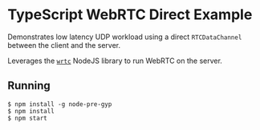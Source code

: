 # TypeScript WebRTC Direct Example

Demonstrates low latency UDP workload using a direct `RTCDataChannel` between the client and the server.

Leverages the [`wrtc`](https://www.npmjs.com/package/wrtc) NodeJS library to run WebRTC on the server.

## Running

```
$ npm install -g node-pre-gyp
$ npm install
$ npm start
```

